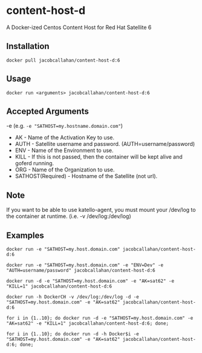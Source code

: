 # content-host-d
A Docker-ized Centos Content Host for Red Hat Satellite 6

Installation
------------
```docker pull jacobcallahan/content-host-d:6```

Usage
-----
```docker run <arguments> jacobcallahan/content-host-d:6```

Accepted Arguments
------------------
-e  (e.g. ```-e "SATHOST=my.hostname.domain.com"```)
 * AK - Name of the Activation Key to use.
 * AUTH - Satellite username and password. (AUTH=username/password)
 * ENV - Name of the Environment to use.
 * KILL - If this is not passed, then the container will be kept alive and goferd running.
 * ORG - Name of the Organization to use.
 * SATHOST(Required) - Hostname of the Satellite (not url).

Note
----
If you want to be able to use katello-agent, you must mount your /dev/log to the container at runtime. (i.e. -v /dev/log:/dev/log)

Examples
--------
```docker run -e "SATHOST=my.host.domain.com" jacobcallahan/content-host-d:6```

```docker run -e "SATHOST=my.host.domain.com" -e "ENV=Dev" -e "AUTH=username/password" jacobcallahan/content-host-d:6```

```docker run -d -e "SATHOST=my.host.domain.com" -e "AK=sat62" -e "KILL=1" jacobcallahan/content-host-d:6```

```docker run -h DockerCH -v /dev/log:/dev/log -d -e "SATHOST=my.host.domain.com" -e "AK=sat62" jacobcallahan/content-host-d:6```

```for i in {1..10}; do docker run -d -e "SATHOST=my.host.domain.com" -e "AK=sat62" -e "KILL=1" jacobcallahan/content-host-d:6; done;```

```for i in {1..10}; do docker run -d -h Docker$i -e "SATHOST=my.host.domain.com" -e "AK=sat62" jacobcallahan/content-host-d:6; done;```
